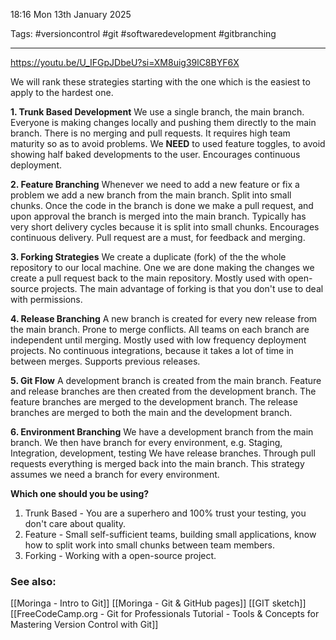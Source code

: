 18:16 Mon 13th January 2025

Tags: #versioncontrol #git #softwaredevelopment #gitbranching

------------------------------------
https://youtu.be/U_IFGpJDbeU?si=XM8uig39lC8BYF6X

We will rank these strategies starting with the one which is the easiest to apply to the hardest one.

**1. Trunk Based Development**
We use a single branch, the main branch.
Everyone is making changes locally and pushing them directly to the main branch.
There is no merging and pull requests.
It requires high team maturity so as to avoid problems.
We **NEED** to used feature toggles, to avoid showing half baked developments to the user.
Encourages continuous deployment.

**2. Feature Branching**
Whenever we need to add a new feature or fix a problem we add a new branch from the main branch.
Split into small chunks.
Once the code in the branch is done we make a pull request, and upon approval the branch is merged into the main branch.
Typically has very short delivery cycles because it is split into small chunks.
Encourages continuous delivery.
Pull request are a must, for feedback and merging.

**3. Forking Strategies**
We create a duplicate (fork) of the the whole repository to our local machine.
One we are done making the changes we create a pull request back to the main repository.
Mostly used with open-source projects.
The main advantage of forking is that you don't use to deal with permissions.

**4. Release Branching**
A new branch is created for every new release from the main branch.
Prone to merge conflicts.
All teams on each branch are independent until merging.
Mostly used with low frequency deployment projects.
No continuous integrations, because it takes a lot of time in between merges.
Supports previous releases.

**5. Git Flow**
A development branch is created from the main branch.
Feature and release branches are then created from the development branch.
The feature branches are merged to the development branch.
The release branches are merged to both the main and the development branch.

**6. Environment Branching**
We have a development branch from the main branch.
We then have branch for every environment, e.g. Staging, Integration, development, testing
We have release branches.
Through pull requests everything is merged back into the main branch.
This strategy assumes we need a branch for every environment.

**Which one should you be using?**
1. Trunk Based - You are a superhero and 100% trust your testing, you don't care about quality.
2. Feature - Small self-sufficient teams, building small applications, know how to split work into small chunks between team members.
3. Forking - Working with a open-source project.
### See also:
[[Moringa - Intro to Git]]
[[Moringa - Git & GitHub pages]]
[[GIT sketch]]
[[FreeCodeCamp.org - Git for Professionals Tutorial - Tools & Concepts for Mastering Version Control with Git]]
